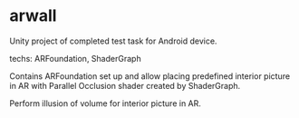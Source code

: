 # arwall
Unity project of completed test task for Android device.

techs: ARFoundation, ShaderGraph

Contains ARFoundation set up and allow placing predefined interior picture in AR with Parallel Occlusion shader created by ShaderGraph.

Perform illusion of volume for interior picture in AR.
